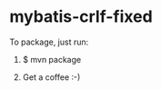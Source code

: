 mybatis-crlf-fixed
==================

To package, just run: 

1. $ mvn package 

2. Get a coffee :-)
